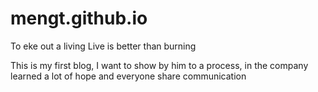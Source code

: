 mengt.github.io
===============

To eke out a living Live is better than burning

This is my first blog, I want to show by him to a process, in the company learned a lot of hope and everyone share communication
